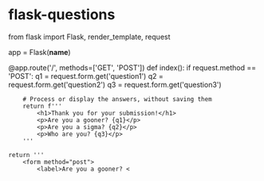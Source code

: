 # flask-questions
from flask import Flask, render_template, request

app = Flask(__name__)

@app.route('/', methods=['GET', 'POST'])
def index():
    if request.method == 'POST':
        q1 = request.form.get('question1')
        q2 = request.form.get('question2')
        q3 = request.form.get('question3')
        
        # Process or display the answers, without saving them
        return f'''
            <h1>Thank you for your submission!</h1>
            <p>Are you a gooner? {q1}</p>
            <p>Are you a sigma? {q2}</p>
            <p>Who are you? {q3}</p>
        '''
    
    return '''
        <form method="post">
            <label>Are you a gooner? <
